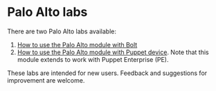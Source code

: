 # Palo Alto labs

There are two Palo Alto labs available:

1. [How to use the Palo Alto module with Bolt](./01-using-with-bolt/README.md)
2. [How to use the Palo Alto module with Puppet device](./02-using-with-puppet-device/README.md). Note that this module extends to work with Puppet Enterprise (PE).

These labs are intended for new users. Feedback and suggestions for improvement are welcome.
